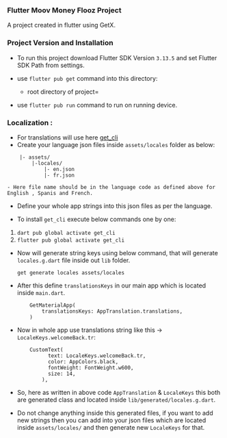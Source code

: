 ### Flutter Moov Money Flooz Project

A project created in flutter using GetX. 

### Project Version and Installation

- To run this project download Flutter SDK Version `3.13.5` and set Flutter SDK Path from settings.

- use `flutter pub get` command into this directory:
    - root directory of project=

- use `flutter pub run` command to run on running device.

### Localization :

* For translations will use here [get_cli](https://pub.dev/packages/get_cli)
* Create your language json files inside `assets/locales` folder as below:
```
    |- assets/
        |-locales/
            |- en.json
            |- fr.json
```

    - Here file name should be in the language code as defined above for English , Spanis and French.

* Define your whole app strings into this json files as per the language.

*  To install `get_cli` execute below commands one by one:

1. ```dart pub global activate get_cli```
2. ```flutter pub global activate get_cli```

* Now will generate string keys using below command, that will generate `locales.g.dart` file inside out `lib` folder.

  ```get generate locales assets/locales```

* After this define `translationsKeys` in our main app which is located inside `main.dart`.
    ```
        GetMaterialApp(
            translationsKeys: AppTranslation.translations,
        )
  ```

* Now in whole app use translations string like this -> `LocaleKeys.welcomeBack.tr`:
    ```
        CustomText(
              text: LocaleKeys.welcomeBack.tr,
              color: AppColors.black,
              fontWeight: FontWeight.w600,
              size: 14,
            ),
    ```

* So, here as written in above code `AppTranslation` & `LocaleKeys` this both are generated class and located inside `lib/generated/locales.g.dart`.
* Do not change anything inside this generated files, if you want to add new strings then you can add into your json files which are located inside `assets/locales/` and then generate new `LocaleKeys` for that.
